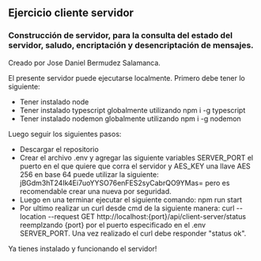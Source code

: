 ## Ejercicio cliente servidor
### Construcción de servidor, para la consulta del estado del servidor, saludo, encriptación y desencriptación de mensajes.

Creado por Jose Daniel Bermudez Salamanca.

El presente servidor puede ejecutarse localmente. Primero debe tener lo siguiente:

- Tener instalado node
- Tener instalado typescript globalmente utilizando npm i -g typescript
- Tener instalado nodemon globalmente utilizando npm i -g nodemon

Luego seguir los siguientes pasos:

- Descargar el repositorio
- Crear el archivo .env y agregar las siguiente variables SERVER_PORT el puerto en el que quiere que corra el servidor y AES_KEY una llave AES 256 en base 64 puede utilizar la siguiente: jBGdm3hT24Ik4Ei7uoYYSO76enFES2syCabrQO9YMas= pero es recomendable crear una nueva por seguridad.
- Luego en una terminar ejecutar el siguiente comando: npm run start
- Por ultimo realizar un curl desde cmd de la siguiente manera: curl --location --request GET http://localhost:{port}/api/client-server/status reemplzando {port} por el puerto especificado en el .env SERVER_PORT. Una vez realizado el curl debe responder "status ok".

Ya tienes instalado y funcionando el servidor!